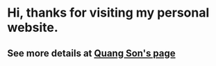 # Hi, thanks for visiting my personal website.

## See more details at [Quang Son's page](https://kuaqson.github.io/resume/)